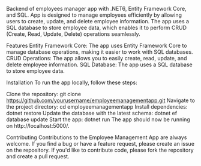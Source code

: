 Backend of employees manager app with .NET6, Entity Framework Core, and SQL. App is designed to manage employees efficiently by allowing
users to create, update, and delete employee information. The app uses a SQL database to store employee data, which enables it to perform CRUD
(Create, Read, Update, Delete) operations seamlessly.

Features
Entity Framework Core: The app uses Entity Framework Core to manage database operations, making it easier to work with SQL databases.
CRUD Operations: The app allows you to easily create, read, update, and delete employee information.
SQL Database: The app uses a SQL database to store employee data.

Installation
To run the app locally, follow these steps:

Clone the repository: git clone https://github.com/yourusername/employeemanagementapp.git
Navigate to the project directory: cd employeemanagementapp
Install dependencies: dotnet restore
Update the database with the latest schema: dotnet ef database update
Start the app: dotnet run
The app should now be running on http://localhost:5000/.



Contributing
Contributions to the Employee Management App are always welcome. If you find a bug or have a feature request, please create an issue on the repository. If you'd like to contribute code, please fork the repository and create a pull request.
